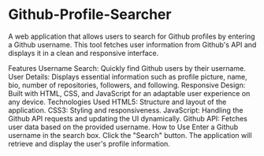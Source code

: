 # Github-Profile-Searcher
A web application that allows users to search for Github profiles by entering a Github username. This tool fetches user information from Github's API and displays it in a clean and responsive interface.

Features
Username Search: Quickly find Github users by their username.
User Details: Displays essential information such as profile picture, name, bio, number of repositories, followers, and following.
Responsive Design: Built with HTML, CSS, and JavaScript for an adaptable user experience on any device.
Technologies Used
HTML5: Structure and layout of the application.
CSS3: Styling and responsiveness.
JavaScript: Handling the Github API requests and updating the UI dynamically.
Github API: Fetches user data based on the provided username.
How to Use
Enter a Github username in the search box.
Click the "Search" button.
The application will retrieve and display the user's profile information.
